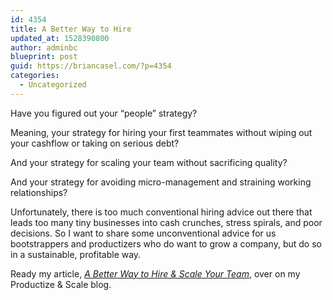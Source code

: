 ```yaml
---
id: 4354
title: A Better Way to Hire
updated_at: 1528390800
author: adminbc
blueprint: post
guid: https://briancasel.com/?p=4354
categories:
  - Uncategorized
---
```

Have you figured out your &#8220;people&#8221; strategy?

Meaning, your strategy for hiring your first teammates without wiping out your cashflow or taking on serious debt?

And your strategy for scaling your team without sacrificing quality?

And your strategy for avoiding micro-management and straining working relationships?

Unfortunately, there is too much conventional hiring advice out there that leads too many tiny businesses into cash crunches, stress spirals, and poor decisions. So I want to share some unconventional advice for us bootstrappers and productizers who do want to grow a company, but do so in a sustainable, profitable way.

Ready my article, <a href="https://productizeandscale.com/start-hiring-scale-your-team/" target="_blank" rel="noopener"><em>A Better Way to Hire & Scale Your Team</em></a>, over on my Productize & Scale blog.
